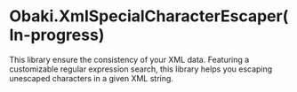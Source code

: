 # Obaki.XmlSpecialCharacterEscaper(In-progress)
This library ensure the consistency of your XML data. Featuring a customizable regular expression search, this library helps you escaping unescaped characters in a given XML string.
